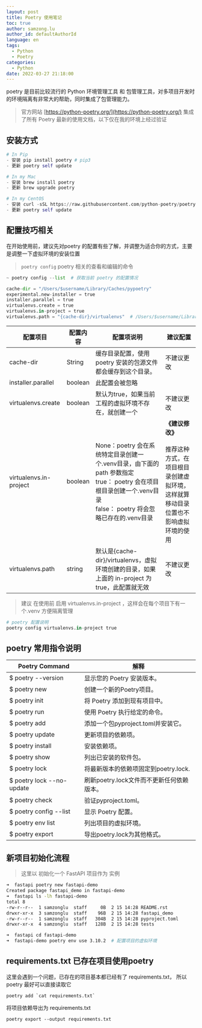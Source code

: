 ```yaml
---
layout: post
title: Poetry 使用笔记
toc: true
author: samzong.lu
author_id: defaultAuthorId
language: en
tags:
  - Python
  - Poetry
categories:
  - Python
date: 2022-03-27 21:18:00
---
```

poetry 是目前比较流行的 Python 环境管理工具 和 包管理工具，对多项目开发时的环境隔离有非常大的帮助，同时集成了包管理能力。

> 官方网站  [https://python-poetry.org/](https://python-poetry.org/)   集成了所有 Poetry 最新的使用文档，以下仅在我的环境上经过验证

## 安装方式

```python
# In Pip
- 安装 pip install poetry # pip3
- 更新 poetry self update

# In my Mac
- 安装 brew install poetry
- 更新 brew upgrade poetry

# In my CentOS
- 安装 curl -sSL https://raw.githubusercontent.com/python-poetry/poetry/master/get-poetry.py | python -
- 更新 poetry self update
```

## 配置技巧相关

在开始使用前，建议先对poetry 的配置有些了解，并调整为适合你的方式，主要是调整一下虚拟环境的安装位置

> `poetry config` poetry 相关的查看和编辑的命令

```python
~ poetry config --list  # 获取当前 poetry 的配置情况

cache-dir = "/Users/$username/Library/Caches/pypoetry"
experimental.new-installer = true
installer.parallel = true
virtualenvs.create = true
virtualenvs.in-project = true
virtualenvs.path = "{cache-dir}/virtualenvs"  # /Users/$username/Library/Caches/pypoetry/virtualenvs

```

| **配置项目** | **配置内容** | **配置项说明** | **建议配置** |
| --- | --- | --- | --- |
| cache-dir | String | 缓存目录配置，使用 poetry 安装的包源文件都会缓存到这个目录。 | 不建议更改 |
| installer.parallel | boolean | 此配置会被忽略 |  |
| virtualenvs.create | boolean | 默认为true，如果当前工程的虚拟环境不存在，就创建一个 | 不建议更改 |
| virtualenvs.in-project | boolean | None：poetry 会在系统特定目录创建一个.venv目录，由下面的 path 参数指定<br />true： poetry 会在项目根目录创建一个.venv目录<br />false： poetry 将会忽略已存在的.venv目录 | **《建议修改》**<br /><br />推荐这种方式，在项目根目录创建虚拟环境，这样就算移动目录位置也不影响虚拟环境的使用 |
| virtualenvs.path | string | 默认是{cache-dir}/virtualenvs，虚拟环境创建的目录，如果上面的 in-project 为 true，此配置就无效 | 不建议更改 |

> 建议 在使用前 启用 virtualenvs.in-project ，这样会在每个项目下有一个.venv 方便隔离管理

```python
# poetry 配置说明
poetry config virtualenvs.in-project true
```

## poetry 常用指令说明

| **Poetry Command** | **解释** |
| --- | --- |
| $ poetry --version | 显示您的 Poetry 安装版本。 |
| $ poetry new | 创建一个新的Poetry项目。 |
| $ poetry init | 将 Poetry 添加到现有项目中。 |
| $ poetry run | 使用 Poetry 执行给定的命令。 |
| $ poetry add | 添加一个包pyproject.toml并安装它。 |
| $ poetry update | 更新项目的依赖项。 |
| $ poetry install | 安装依赖项。 |
| $ poetry show | 列出已安装的软件包。 |
| $ poetry lock | 将最新版本的依赖项固定到poetry.lock. |
| $ poetry lock --no-update | 刷新poetry.lock文件而不更新任何依赖版本。 |
| $ poetry check | 验证pyproject.toml。 |
| $ poetry config --list | 显示 Poetry 配置。 |
| $ poetry env list | 列出项目的虚拟环境。 |
| $ poetry export | 导出poetry.lock为其他格式。 |

## 新项目初始化流程

> 这里以 初始化一个  FastAPI 项目作为 实例

```bash
➜  fastapi poetry new fastapi-demo
Created package fastapi_demo in fastapi-demo
➜  fastapi ls -lh fastapi-demo
total 8
-rw-r--r--  1 samzonglu  staff     0B  2 15 14:28 README.rst
drwxr-xr-x  3 samzonglu  staff    96B  2 15 14:28 fastapi_demo
-rw-r--r--  1 samzonglu  staff   304B  2 15 14:28 pyproject.toml
drwxr-xr-x  4 samzonglu  staff   128B  2 15 14:28 tests

➜  fastapi cd fastapi-demo
➜  fastapi-demo poetry env use 3.10.2  # 配置项目的虚拟环境

```

## requirements.txt 已存在项目使用poetry

这里会遇到一个问题，已存在的项目基本都已经有了 requirements.txt， 所以 poetry 最好可以直接读取它

```shell
poetry add `cat requirements.txt`
```

将项目依赖导出为  requirements.txt

```shell
poetry export --output requirements.txt
```
